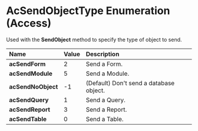 
# AcSendObjectType Enumeration (Access)

Used with the  **SendObject** method to specify the type of object to send.



|**Name**|**Value**|**Description**|
|:-----|:-----|:-----|
| **acSendForm**|2|Send a Form.|
| **acSendModule**|5|Send a Module.|
| **acSendNoObject**|-1|(Default) Don't send a database object.|
| **acSendQuery**|1|Send a Query.|
| **acSendReport**|3|Send a Report.|
| **acSendTable**|0|Send a Table.|
